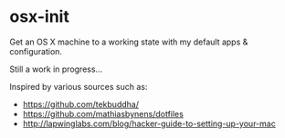 # osx-init
Get an OS X machine to a working state with my default apps &amp; configuration.

Still a work in progress...

Inspired by various sources such as:
* https://github.com/tekbuddha/
* https://github.com/mathiasbynens/dotfiles
* http://lapwinglabs.com/blog/hacker-guide-to-setting-up-your-mac
